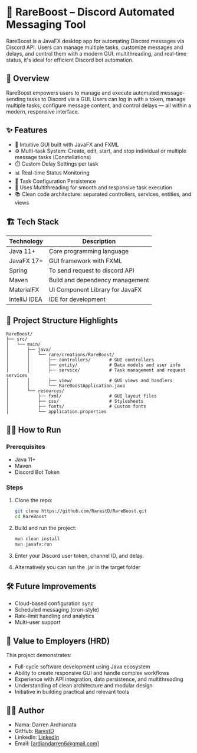 
# 🌟 RareBoost – Discord Automated Messaging Tool

RareBoost is a JavaFX desktop app for automating Discord messages via Discord API. Users can manage multiple tasks, customize messages and delays, and control them with a modern GUI. multithreading, and real-time status, it's ideal for efficient Discord bot automation.

## 🚀 Overview
RareBoost empowers users to manage and execute automated message-sending tasks to Discord via a GUI. Users can log in with a token, manage multiple tasks, configure message content, and control delays — all within a modern, responsive interface.

## ✨ Features
- 🎨 Intuitive GUI built with JavaFX and FXML
- ⚙️ Multi-task System: Create, edit, start, and stop individual or multiple message tasks (Constellations)
- ⏱️ Custom Delay Settings per task
- 📊 Real-time Status Monitoring
- 💾 Task Configuration Persistence
- 🧵 Uses Multithreading for smooth and responsive task execution
- 📚 Clean code architecture: separated controllers, services, entities, and views

## 🏗️ Tech Stack
| Technology       | Description                              |
|------------------|------------------------------------------|
| Java 11+         | Core programming language                |
| JavaFX 17+       | GUI framework with FXML                  |
| Spring           | To send request to discord API           |
| Maven            | Build and dependency management          |
| MaterialFX       | UI Component Library for JavaFX          |
| IntelliJ IDEA    | IDE for development                      |

## 📂 Project Structure Highlights
```
RareBoost/
├── src/
│   └── main/
│       ├── java/
│       │   └── rare/creations/RareBoost/
│       │       ├── controllers/       # GUI controllers
│       │       ├── entity/            # Data models and user info
│       │       ├── service/           # Task management and request services
│       │       ├── view/              # GUI views and handlers
│       │       └── RareBoostApplication.java
│       └── resources/
│           ├── fxml/                  # GUI layout files
│           ├── css/                   # Stylesheets
│           ├── fonts/                 # Custom fonts
│           └── application.properties
```

## 🧑‍💻 How to Run
### Prerequisites
- Java 11+
- Maven
- Discord Bot Token

### Steps
1. Clone the repo:
   ```bash
   git clone https://github.com/RarestD/RareBoost.git
   cd RareBoost
   ```

2. Build and run the project:
   ```bash
   mvn clean install
   mvn javafx:run
   ```

3. Enter your Discord user token, channel ID, and delay.
4. Alternatively you can run the .jar in the target folder

## 🛠️ Future Improvements
- Cloud-based configuration sync
- Scheduled messaging (cron-style)
- Rate-limit handling and analytics
- Multi-user support

## 💼 Value to Employers (HRD)
This project demonstrates:
- Full-cycle software development using Java ecosystem
- Ability to create responsive GUI and handle complex workflows
- Experience with API integration, data persistence, and multithreading
- Understanding of clean architecture and modular design
- Initiative in building practical and relevant tools

## 👨‍💻 Author
- Nama: Darren Ardhianata
- GitHub: [RarestD](https://github.com/RarestD)
- LinkedIn: [LinkedIn](https://www.linkedin.com/in/darren-ardhianata-889b97226)
- Email: [ardiandarren6@gmail.com]
